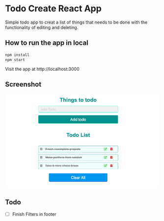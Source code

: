 # Todo Create React App
Simple todo app to creat a list of things that needs to be done with the functionality of editing and deleting. 


## How to run the app in local 

````
npm install
npm start
````
Visit the app at http://localhost:3000

## Screenshot
![preview](screenshot.png)



## Todo 
- [ ] Finish Filters in footer
